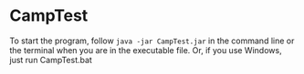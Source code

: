 # CampTest
To start the program, follow
```java -jar CampTest.jar```
in the command line or the terminal when you are in the executable file.
Or, if you use Windows, just run CampTest.bat
